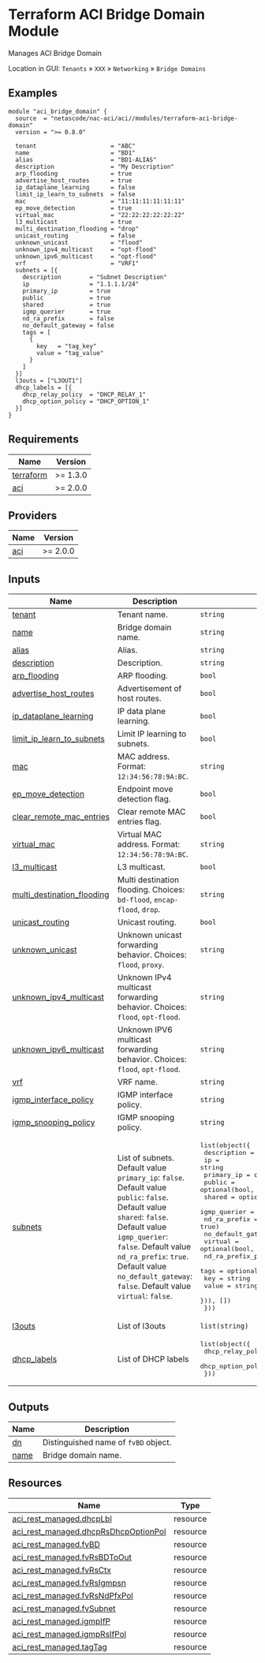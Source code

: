 <!-- BEGIN_TF_DOCS -->
# Terraform ACI Bridge Domain Module

Manages ACI Bridge Domain

Location in GUI:
`Tenants` » `XXX` » `Networking` » `Bridge Domains`

## Examples

```hcl
module "aci_bridge_domain" {
  source  = "netascode/nac-aci/aci//modules/terraform-aci-bridge-domain"
  version = ">= 0.8.0"

  tenant                     = "ABC"
  name                       = "BD1"
  alias                      = "BD1-ALIAS"
  description                = "My Description"
  arp_flooding               = true
  advertise_host_routes      = true
  ip_dataplane_learning      = false
  limit_ip_learn_to_subnets  = false
  mac                        = "11:11:11:11:11:11"
  ep_move_detection          = true
  virtual_mac                = "22:22:22:22:22:22"
  l3_multicast               = true
  multi_destination_flooding = "drop"
  unicast_routing            = false
  unknown_unicast            = "flood"
  unknown_ipv4_multicast     = "opt-flood"
  unknown_ipv6_multicast     = "opt-flood"
  vrf                        = "VRF1"
  subnets = [{
    description        = "Subnet Description"
    ip                 = "1.1.1.1/24"
    primary_ip         = true
    public             = true
    shared             = true
    igmp_querier       = true
    nd_ra_prefix       = false
    no_default_gateway = false
    tags = [
      {
        key   = "tag_key"
        value = "tag_value"
      }
    ]
  }]
  l3outs = ["L3OUT1"]
  dhcp_labels = [{
    dhcp_relay_policy  = "DHCP_RELAY_1"
    dhcp_option_policy = "DHCP_OPTION_1"
  }]
}
```

## Requirements

| Name | Version |
|------|---------|
| <a name="requirement_terraform"></a> [terraform](#requirement\_terraform) | >= 1.3.0 |
| <a name="requirement_aci"></a> [aci](#requirement\_aci) | >= 2.0.0 |

## Providers

| Name | Version |
|------|---------|
| <a name="provider_aci"></a> [aci](#provider\_aci) | >= 2.0.0 |

## Inputs

| Name | Description | Type | Default | Required |
|------|-------------|------|---------|:--------:|
| <a name="input_tenant"></a> [tenant](#input\_tenant) | Tenant name. | `string` | n/a | yes |
| <a name="input_name"></a> [name](#input\_name) | Bridge domain name. | `string` | n/a | yes |
| <a name="input_alias"></a> [alias](#input\_alias) | Alias. | `string` | `""` | no |
| <a name="input_description"></a> [description](#input\_description) | Description. | `string` | `""` | no |
| <a name="input_arp_flooding"></a> [arp\_flooding](#input\_arp\_flooding) | ARP flooding. | `bool` | `false` | no |
| <a name="input_advertise_host_routes"></a> [advertise\_host\_routes](#input\_advertise\_host\_routes) | Advertisement of host routes. | `bool` | `false` | no |
| <a name="input_ip_dataplane_learning"></a> [ip\_dataplane\_learning](#input\_ip\_dataplane\_learning) | IP data plane learning. | `bool` | `true` | no |
| <a name="input_limit_ip_learn_to_subnets"></a> [limit\_ip\_learn\_to\_subnets](#input\_limit\_ip\_learn\_to\_subnets) | Limit IP learning to subnets. | `bool` | `true` | no |
| <a name="input_mac"></a> [mac](#input\_mac) | MAC address. Format: `12:34:56:78:9A:BC`. | `string` | `"00:22:BD:F8:19:FF"` | no |
| <a name="input_ep_move_detection"></a> [ep\_move\_detection](#input\_ep\_move\_detection) | Endpoint move detection flag. | `bool` | `false` | no |
| <a name="input_clear_remote_mac_entries"></a> [clear\_remote\_mac\_entries](#input\_clear\_remote\_mac\_entries) | Clear remote MAC entries flag. | `bool` | `false` | no |
| <a name="input_virtual_mac"></a> [virtual\_mac](#input\_virtual\_mac) | Virtual MAC address. Format: `12:34:56:78:9A:BC`. | `string` | `""` | no |
| <a name="input_l3_multicast"></a> [l3\_multicast](#input\_l3\_multicast) | L3 multicast. | `bool` | `false` | no |
| <a name="input_multi_destination_flooding"></a> [multi\_destination\_flooding](#input\_multi\_destination\_flooding) | Multi destination flooding. Choices: `bd-flood`, `encap-flood`, `drop`. | `string` | `"bd-flood"` | no |
| <a name="input_unicast_routing"></a> [unicast\_routing](#input\_unicast\_routing) | Unicast routing. | `bool` | `true` | no |
| <a name="input_unknown_unicast"></a> [unknown\_unicast](#input\_unknown\_unicast) | Unknown unicast forwarding behavior. Choices: `flood`, `proxy`. | `string` | `"proxy"` | no |
| <a name="input_unknown_ipv4_multicast"></a> [unknown\_ipv4\_multicast](#input\_unknown\_ipv4\_multicast) | Unknown IPv4 multicast forwarding behavior. Choices: `flood`, `opt-flood`. | `string` | `"flood"` | no |
| <a name="input_unknown_ipv6_multicast"></a> [unknown\_ipv6\_multicast](#input\_unknown\_ipv6\_multicast) | Unknown IPV6 multicast forwarding behavior. Choices: `flood`, `opt-flood`. | `string` | `"flood"` | no |
| <a name="input_vrf"></a> [vrf](#input\_vrf) | VRF name. | `string` | n/a | yes |
| <a name="input_igmp_interface_policy"></a> [igmp\_interface\_policy](#input\_igmp\_interface\_policy) | IGMP interface policy. | `string` | `""` | no |
| <a name="input_igmp_snooping_policy"></a> [igmp\_snooping\_policy](#input\_igmp\_snooping\_policy) | IGMP snooping policy. | `string` | `""` | no |
| <a name="input_subnets"></a> [subnets](#input\_subnets) | List of subnets. Default value `primary_ip`: `false`. Default value `public`: `false`. Default value `shared`: `false`. Default value `igmp_querier`: `false`. Default value `nd_ra_prefix`: `true`. Default value `no_default_gateway`: `false`. Default value `virtual`: `false`. | <pre>list(object({<br>    description         = optional(string, "")<br>    ip                  = string<br>    primary_ip          = optional(bool, false)<br>    public              = optional(bool, false)<br>    shared              = optional(bool, false)<br>    igmp_querier        = optional(bool, false)<br>    nd_ra_prefix        = optional(bool, true)<br>    no_default_gateway  = optional(bool, false)<br>    virtual             = optional(bool, false)<br>    nd_ra_prefix_policy = optional(string, "")<br>    tags = optional(list(object({<br>      key   = string<br>      value = string<br>    })), [])<br>  }))</pre> | `[]` | no |
| <a name="input_l3outs"></a> [l3outs](#input\_l3outs) | List of l3outs | `list(string)` | `[]` | no |
| <a name="input_dhcp_labels"></a> [dhcp\_labels](#input\_dhcp\_labels) | List of DHCP labels | <pre>list(object({<br>    dhcp_relay_policy  = string<br>    dhcp_option_policy = optional(string)<br>  }))</pre> | `[]` | no |

## Outputs

| Name | Description |
|------|-------------|
| <a name="output_dn"></a> [dn](#output\_dn) | Distinguished name of `fvBD` object. |
| <a name="output_name"></a> [name](#output\_name) | Bridge domain name. |

## Resources

| Name | Type |
|------|------|
| [aci_rest_managed.dhcpLbl](https://registry.terraform.io/providers/CiscoDevNet/aci/latest/docs/resources/rest_managed) | resource |
| [aci_rest_managed.dhcpRsDhcpOptionPol](https://registry.terraform.io/providers/CiscoDevNet/aci/latest/docs/resources/rest_managed) | resource |
| [aci_rest_managed.fvBD](https://registry.terraform.io/providers/CiscoDevNet/aci/latest/docs/resources/rest_managed) | resource |
| [aci_rest_managed.fvRsBDToOut](https://registry.terraform.io/providers/CiscoDevNet/aci/latest/docs/resources/rest_managed) | resource |
| [aci_rest_managed.fvRsCtx](https://registry.terraform.io/providers/CiscoDevNet/aci/latest/docs/resources/rest_managed) | resource |
| [aci_rest_managed.fvRsIgmpsn](https://registry.terraform.io/providers/CiscoDevNet/aci/latest/docs/resources/rest_managed) | resource |
| [aci_rest_managed.fvRsNdPfxPol](https://registry.terraform.io/providers/CiscoDevNet/aci/latest/docs/resources/rest_managed) | resource |
| [aci_rest_managed.fvSubnet](https://registry.terraform.io/providers/CiscoDevNet/aci/latest/docs/resources/rest_managed) | resource |
| [aci_rest_managed.igmpIfP](https://registry.terraform.io/providers/CiscoDevNet/aci/latest/docs/resources/rest_managed) | resource |
| [aci_rest_managed.igmpRsIfPol](https://registry.terraform.io/providers/CiscoDevNet/aci/latest/docs/resources/rest_managed) | resource |
| [aci_rest_managed.tagTag](https://registry.terraform.io/providers/CiscoDevNet/aci/latest/docs/resources/rest_managed) | resource |
<!-- END_TF_DOCS -->